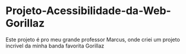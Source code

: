# Projeto-Acessibilidade-da-Web-Gorillaz
Este projeto é pro meu grande professor Marcus, onde criei um projeto incrivel da minha banda favorita Gorillaz
